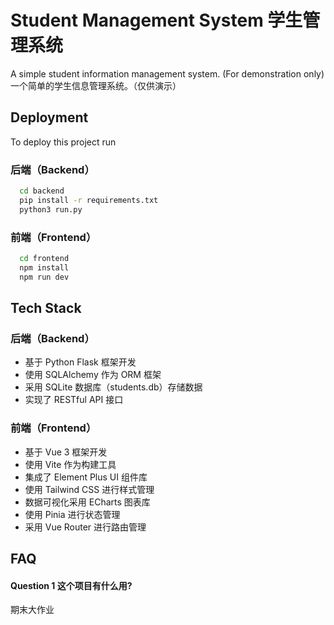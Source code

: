 
# Student Management System 学生管理系统

A simple student information management system. (For demonstration only)  
一个简单的学生信息管理系统。（仅供演示）

## Deployment

To deploy this project run

### 后端（Backend）
```bash
  cd backend
  pip install -r requirements.txt
  python3 run.py
```
### 前端（Frontend）
```bash
  cd frontend
  npm install
  npm run dev
```


## Tech Stack
### 后端（Backend）
- 基于 Python Flask 框架开发
- 使用 SQLAlchemy 作为 ORM 框架
- 采用 SQLite 数据库（students.db）存储数据
- 实现了 RESTful API 接口

### 前端（Frontend）
- 基于 Vue 3 框架开发
- 使用 Vite 作为构建工具
- 集成了 Element Plus UI 组件库
- 使用 Tailwind CSS 进行样式管理
- 数据可视化采用 ECharts 图表库
- 使用 Pinia 进行状态管理
- 采用 Vue Router 进行路由管理


## FAQ

#### Question 1 这个项目有什么用?

期末大作业
